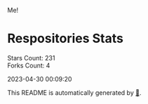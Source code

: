 Me!

# Respositories Stats
Stars Count: 231  
Forks Count: 4

2023-04-30 00:09:20  

This README is automatically generated by [🐰](https://github.com/rnitta/rnitta).
